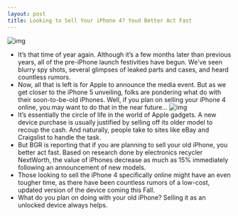 ```yaml
---
layout: post
title: Looking to Sell Your iPhone 4? Youd Better Act Fast
---
```

![img](http://media.idownloadblog.com/wp-content/uploads/2011/09/iPhone-4-on-table-e1316201072784.jpeg)
* It’s that time of year again. Although it’s a few months later than previous years, all of the pre-iPhone launch festivities have begun. We’ve seen blurry spy shots, several glimpses of leaked parts and cases, and heard countless rumors.
* Now, all that is left is for Apple to announce the media event. But as we get closer to the iPhone 5 unveiling, folks are pondering what do with their soon-to-be-old iPhones. Well, if you plan on selling your iPhone 4 online, you may want to do that in the near future…
![img](http://media.idownloadblog.com/wp-content/uploads/2011/09/nextworth-ebay-iphone.jpg)
* It’s essentially the circle of life in the world of Apple gadgets. A new device purchase is usually justified by selling off its older model to recoup the cash. And naturally, people take to sites like eBay and Craigslist to handle the task.
* But BGR is reporting that if you are planning to sell your old iPhone, you better act fast. Based on research done by electronics recycler NextWorth, the value of iPhones decrease as much as 15% immediately following an announcement of new models.
* Those looking to sell the iPhone 4 specifically online might have an even tougher time, as there have been countless rumors of a low-cost, updated version of the device coming this Fall.
* What do you plan on doing with your old iPhone? Selling it as an unlocked device always helps.

